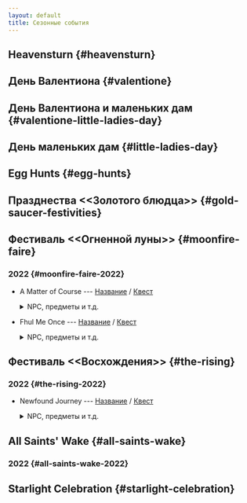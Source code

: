 ```yaml
---
layout: default
title: Сезонные события
---
```


## Heavensturn {#heavensturn}

## День Валентиона {#valentione}

## День Валентиона и маленьких дам {#valentione-little-ladies-day}

## День маленьких дам {#little-ladies-day}

## Egg Hunts {#egg-hunts}

## Празднества <<Золотого блюдца>> {#gold-saucer-festivities}

## Фестиваль <<Огненной луны>> {#moonfire-faire}

### 2022 {#moonfire-faire-2022}

* A Matter of Course --- [Название](https://host6450.hnt.ru/translate/ffxiv-translation/completejournal/ru/?checksum=4fbecfc30c09684f) / [Квест](https://host6450.hnt.ru/projects/ffxiv-translation/quest-045-fessum801_04540/)
  <details>
    <summary>NPC, предметы и т.д.
    </summary>

    NPC: [Маяру Мояру](https://host6450.hnt.ru/translate/ffxiv-translation/enpcresident/ru/?checksum=a3104b9ec6f24740), [Хаермага](https://host6450.hnt.ru/translate/ffxiv-translation/enpcresident/ru/?checksum=ef8ac55ff8625531), [Ру'фхул Тиа](https://host6450.hnt.ru/translate/ffxiv-translation/enpcresident/ru/?checksum=583c2b8dc74de6b6), [Ру'маджа](https://host6450.hnt.ru/translate/ffxiv-translation/enpcresident/ru/?checksum=37f1c652cdcf3514), [Нетерпеливый ученик](https://host6450.hnt.ru/translate/ffxiv-translation/enpcresident/ru/?checksum=cc292969bb9d7fb4), [Серьёзный ученик](https://host6450.hnt.ru/translate/ffxiv-translation/enpcresident/ru/?checksum=b8e6dc221c276dcb), [Ру'маджа](https://host6450.hnt.ru/translate/ffxiv-translation/enpcresident/ru/?checksum=953e521eedca5b71), [Нетерпеливый ученик](https://host6450.hnt.ru/translate/ffxiv-translation/enpcresident/ru/?checksum=e82c7e28ddc8e164), [Серьёзный ученик](https://host6450.hnt.ru/translate/ffxiv-translation/enpcresident/ru/?checksum=d2a8b6b9b1baaf01), [Ру'фхул Тиа](https://host6450.hnt.ru/translate/ffxiv-translation/enpcresident/ru/?checksum=d96a5018c0cce5b8), [Ру'маджа](https://host6450.hnt.ru/translate/ffxiv-translation/enpcresident/ru/?checksum=e10eedf4fc4385ac), [Нетерпеливый ученик](https://host6450.hnt.ru/translate/ffxiv-translation/enpcresident/ru/?checksum=29aff2368b7f9109), [Серьёзный ученик](https://host6450.hnt.ru/translate/ffxiv-translation/enpcresident/ru/?checksum=85c7bbc06e4dabae), [Бодефойн](https://host6450.hnt.ru/translate/ffxiv-translation/enpcresident/ru/?checksum=28e2b5fd73bf859f)
    <br>
    Надписи на земле: [Цель](https://host6450.hnt.ru/translate/ffxiv-translation/eobjname/ru/?checksum=6280ebba07fd9db6)
  </details>
* Fhul Me Once --- [Название](https://host6450.hnt.ru/translate/ffxiv-translation/completejournal/ru/?checksum=65cda2279fcf91e8) / [Квест](https://host6450.hnt.ru/projects/ffxiv-translation/quest-045-fessum802_04541/)
  <details>
    <summary>NPC, предметы и т.д.
    </summary>

    NPC: [Ру'фхул Тиа](https://host6450.hnt.ru/translate/ffxiv-translation/enpcresident/ru/?checksum=d96a5018c0cce5b8), [Ру'маджа](https://host6450.hnt.ru/translate/ffxiv-translation/enpcresident/ru/?checksum=e10eedf4fc4385ac), [Бодефойн](https://host6450.hnt.ru/translate/ffxiv-translation/enpcresident/ru/?checksum=28e2b5fd73bf859f), [Ру'маджа](https://host6450.hnt.ru/translate/ffxiv-translation/enpcresident/ru/?checksum=b25757655d1c72f9), [Ру'фхул Тиа](https://host6450.hnt.ru/translate/ffxiv-translation/enpcresident/ru/?checksum=350077999afd9ad6), [Хильделана](https://host6450.hnt.ru/translate/ffxiv-translation/enpcresident/ru/?checksum=a8e2a51877ddb1b9), [Фестивальный приключенец](https://host6450.hnt.ru/translate/ffxiv-translation/enpcresident/ru/?checksum=9db61bd4a9f2e35f), [По'биано](https://host6450.hnt.ru/translate/ffxiv-translation/enpcresident/ru/?checksum=c5280987a22b37d6), [Фестивальный приключенец](https://host6450.hnt.ru/translate/ffxiv-translation/enpcresident/ru/?checksum=d02ed816424504d3), [Ру'фхул Тиа](https://host6450.hnt.ru/translate/ffxiv-translation/enpcresident/ru/?checksum=d847fe7f9566999f), [Хаермага](https://host6450.hnt.ru/translate/ffxiv-translation/enpcresident/ru/?checksum=ef8ac55ff8625531), [Ру'маджа](https://host6450.hnt.ru/translate/ffxiv-translation/enpcresident/ru/?checksum=5ec44823b9cb1838), [Нетерпеливый ученик](https://host6450.hnt.ru/translate/ffxiv-translation/enpcresident/ru/?checksum=cbce6bfcefba8530), [Серьёзный ученик](https://host6450.hnt.ru/translate/ffxiv-translation/enpcresident/ru/?checksum=59541f495103732e), [Ру'фхул Тиа](https://host6450.hnt.ru/translate/ffxiv-translation/enpcresident/ru/?checksum=3e23379b1718575f)
  </details>

## Фестиваль <<Восхождения>> {#the-rising}

### 2022 {#the-rising-2022}

* Newfound Journey --- [Название](https://host6450.hnt.ru/translate/ffxiv-translation/completejournal/ru/?checksum=2cd04d75a2e7e3db) / [Квест](https://host6450.hnt.ru/projects/ffxiv-translation/quest-045-fesanv801_04544/)
  <details>
    <summary>NPC, предметы и т.д.
    </summary>

    NPC: [wandering minstrel](https://host6450.hnt.ru/translate/ffxiv-translation/enpcresident/ru/?checksum=7fa53758ca6174e5), [Нхаги'а Джаккиа](https://host6450.hnt.ru/translate/ffxiv-translation/enpcresident/ru/?checksum=4a51d55733259b30), [Нхаги'а Джаккиа](https://host6450.hnt.ru/translate/ffxiv-translation/enpcresident/ru/?checksum=7e621c9f3fc9c5b6), [Момоди](https://host6450.hnt.ru/translate/ffxiv-translation/enpcresident/ru/?checksum=7744087ade37a3e5), [Нхаги'а Джаккиа](https://host6450.hnt.ru/translate/ffxiv-translation/enpcresident/ru/?checksum=4196c745d6f7dc0e), [Хамон](https://host6450.hnt.ru/translate/ffxiv-translation/enpcresident/ru/?checksum=f4e87b158cb63ea), [Северьян](https://host6450.hnt.ru/translate/ffxiv-translation/enpcresident/ru/?checksum=6a36367d1874b9cb), [Нхаги'а Джаккиа](https://host6450.hnt.ru/translate/ffxiv-translation/enpcresident/ru/?checksum=9a88914d8f2eda75), [Лолону](https://host6450.hnt.ru/translate/ffxiv-translation/enpcresident/ru/?checksum=7cb1f4cff093e9c9), [Нанабе](https://host6450.hnt.ru/translate/ffxiv-translation/enpcresident/ru/?checksum=b935939eedc005a0), [Дж'бхен Тиа](https://host6450.hnt.ru/translate/ffxiv-translation/enpcresident/ru/?checksum=c67c472612d2dd97), [wandering minstrel](https://host6450.hnt.ru/translate/ffxiv-translation/enpcresident/ru/?checksum=8898ae6a6d03c7a6), [Нхаги'а Джаккиа](https://host6450.hnt.ru/translate/ffxiv-translation/enpcresident/ru/?checksum=a73d9fc375ce7a45)
    <br>
    Надписи на земле: (без названия), (без названия), (без названия), (без названия)
  </details>

## All Saints' Wake {#all-saints-wake}

### 2022 {#all-saints-wake-2022}

## Starlight Celebration {#starlight-celebration}
